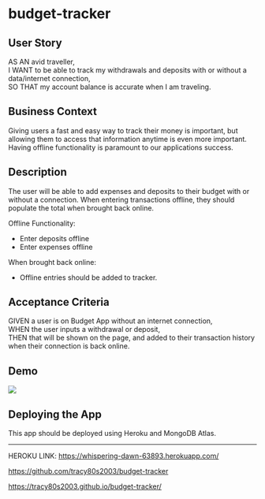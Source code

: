 # budget-tracker


## User Story

AS AN avid traveller,<br />
I WANT to be able to track my withdrawals and deposits with or without a data/internet connection,<br />
SO THAT my account balance is accurate when I am traveling.

## Business Context

Giving users a fast and easy way to track their money is important, but allowing them to access that information anytime is even more important. Having offline functionality is paramount to our applications success.

## Description

The user will be able to add expenses and deposits to their budget with or without a connection. When entering transactions offline, they should populate the total when brought back online.

Offline Functionality:
  * Enter deposits offline
  * Enter expenses offline

When brought back online:
  * Offline entries should be added to tracker.

## Acceptance Criteria

GIVEN a user is on Budget App without an internet connection,<br />
WHEN the user inputs a withdrawal or deposit,<br />
THEN that will be shown on the page, and added to their transaction history when their connection is back online.

## Demo

<img src="./assets/images/budget-tracker.gif" />

## Deploying the App

This app should be deployed using Heroku and MongoDB Atlas.

***

HEROKU LINK: https://whispering-dawn-63893.herokuapp.com/

https://github.com/tracy80s2003/budget-tracker

https://tracy80s2003.github.io/budget-tracker/